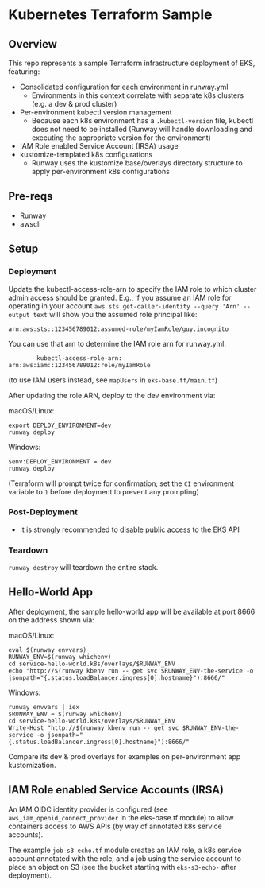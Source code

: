 # Kubernetes Terraform Sample

## Overview

This repo represents a sample Terraform infrastructure deployment of EKS, featuring:

* Consolidated configuration for each environment in runway.yml
  * Environments in this context correlate with separate k8s clusters (e.g. a dev & prod cluster)
* Per-environment kubectl version management
  * Because each k8s environment has a `.kubectl-version` file, kubectl does not need to be installed (Runway will handle downloading and executing the appropriate version for the environment)
* IAM Role enabled Service Account (IRSA) usage
* kustomize-templated k8s configurations
  * Runway uses the kustomize base/overlays directory structure to apply per-environment k8s configurations

## Pre-reqs

* Runway
* awscli

## Setup

### Deployment

Update the kubectl-access-role-arn to specify the IAM role to which cluster admin access should be granted. E.g., if you assume an IAM role for operating in your account `aws sts get-caller-identity --query 'Arn' --output text` will show you the assumed role principal like:

```
arn:aws:sts::123456789012:assumed-role/myIamRole/guy.incognito
```

You can use that arn to determine the IAM role arn for runway.yml:

```
        kubectl-access-role-arn: arn:aws:iam::123456789012:role/myIamRole
```

(to use IAM users instead, see `mapUsers` in `eks-base.tf/main.tf`)

After updating the role ARN, deploy to the dev environment via:

macOS/Linux:

```
export DEPLOY_ENVIRONMENT=dev
runway deploy
```

Windows:

```
$env:DEPLOY_ENVIRONMENT = dev
runway deploy
```

(Terraform will prompt twice for confirmation; set the `CI` environment variable to `1` before deployment to prevent any prompting)

### Post-Deployment

* It is strongly recommended to [disable public access](https://docs.aws.amazon.com/eks/latest/userguide/cluster-endpoint.html#modify-endpoint-access) to the EKS API

### Teardown

`runway destroy` will teardown the entire stack.

## Hello-World App

After deployment, the sample hello-world app will be available at port 8666 on the address shown via:

macOS/Linux:

```
eval $(runway envvars)
RUNWAY_ENV=$(runway whichenv)
cd service-hello-world.k8s/overlays/$RUNWAY_ENV
echo "http://$(runway kbenv run -- get svc $RUNWAY_ENV-the-service -o jsonpath="{.status.loadBalancer.ingress[0].hostname}"):8666/"
```

Windows:

```
runway envvars | iex
$RUNWAY_ENV = $(runway whichenv)
cd service-hello-world.k8s/overlays/$RUNWAY_ENV
Write-Host "http://$(runway kbenv run -- get svc $RUNWAY_ENV-the-service -o jsonpath="{.status.loadBalancer.ingress[0].hostname}"):8666/"
```

Compare its dev & prod overlays for examples on per-environment app kustomization.

## IAM Role enabled Service Accounts (IRSA)

An IAM OIDC identity provider is configured (see `aws_iam_openid_connect_provider` in the eks-base.tf module) to allow containers access to AWS APIs (by way of annotated k8s service accounts).

The example `job-s3-echo.tf` module creates an IAM role, a k8s service account annotated with the role, and a job using the service account to place an object on S3 (see the bucket starting with `eks-s3-echo-` after deployment).
